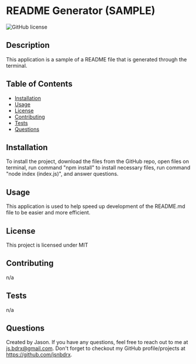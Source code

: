 # README Generator (SAMPLE)
  ![GitHub license](http://img.shields.io/badge/license-MIT-blue.svg)
  ## Description 
  This application is a sample of a README file that is generated through the terminal.
  ## Table of Contents
  * [Installation](#installation)
  * [Usage](#usage)
  * [License](#license)
  * [Contributing](#contributing)
  * [Tests](#tests)
  * [Questions](#questions)
  
  ## Installation 
  To install the project, download the files from the GitHub repo, open files on terminal, run command "npm install" to install necessary files, run command "node index (index.js)", and answer questions.
  ## Usage 
  This application is used to help speed up development of the README.md file to be easier and more efficient.
  ## License 
  This project is licensed under MIT
  ## Contributing 
  n/a
  ## Tests
  n/a
  ## Questions
  Created by Jason. If you have any questions, feel free to reach out to me at js.bdrx@gmail.com. Don't forget to checkout my GitHub profile/projects at https://github.com/jsnbdrx.

